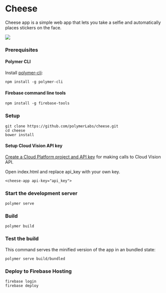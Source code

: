 # Cheese

Cheese app is a simple web app that lets you take a selfie and automatically places stickers on the face.

![](https://cloud.githubusercontent.com/assets/116360/26123249/12da1c22-3a2f-11e7-8ed1-c27e828748da.gif)

### Prerequisites

#### Polymer CLI

Install [polymer-cli](https://github.com/Polymer/polymer-cli):

    npm install -g polymer-cli

#### Firebase command line tools

    npm install -g firebase-tools

### Setup

    git clone https://github.com/polymerLabs/cheese.git
    cd cheese
    bower install

#### Setup Cloud Vision API key

[Create a Cloud Platform project and API key](https://cloud.google.com/vision/docs/) for making calls to Cloud Vision API.

Open index.html and replace api_key with your own key.

    <cheese-app api-key="api_key">

### Start the development server

    polymer serve

### Build

    polymer build

### Test the build

This command serves the minified version of the app in an bundled state:

    polymer serve build/bundled


### Deploy to Firebase Hosting

    firebase login
    firebase deploy
